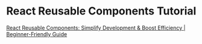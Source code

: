 # React Reusable Components Tutorial 

[React Reusable Components: Simplify Development & Boost Efficiency | Beginner-Friendly Guide](https://youtu.be/NbOjsRz0Tx4)
